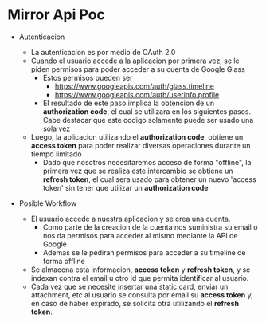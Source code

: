 Mirror Api Poc
==============


- Autenticacion
  - La autenticacion es por medio de OAuth 2.0
  - Cuando el usuario accede a la aplicacion por primera vez, se le piden permisos para poder acceder a su cuenta de Google Glass 
    - Estos permisos pueden ser 
      - https://www.googleapis.com/auth/glass.timeline
      - https://www.googleapis.com/auth/userinfo.profile
    - El resultado de este paso implica la obtencion de un **authorization code**, el cual se utilizara en los siguientes pasos. Cabe destacar que este codigo solamente puede ser usado una sola vez
  - Luego, la aplicacion utilizando el **authorization code**, obtiene un **access token** para poder realizar diversas operaciones durante un tiempo limitado
    - Dado que nosotros necesitaremos acceso de forma "offline", la primera vez que se realiza este intercambio se obtiene un **refresh token**, el cual sera usado para obtener un nuevo 'access token' sin tener que utilizar un **authorization code**

- Posible Workflow
  - El usuario accede a nuestra aplicacion y se crea una cuenta.
    - Como parte de la creacion de la cuenta nos suministra su email o nos da permisos para acceder al mismo mediante la API de Google
    - Ademas se le pediran permisos para acceder a su timeline de forma offline
  - Se almacena esta informacion, **access token** y **refresh token**, y se indexan contra el email u otro id que permita identificar al usuario.
  - Cada vez que se necesite insertar una static card, enviar un attachment, etc al usuario se consulta por email su **access token** y, en caso de haber expirado, se solicita otra utilizando el **refresh token**.
